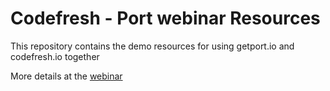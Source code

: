 # Codefresh - Port webinar Resources
This repository contains the demo resources for using getport.io and codefresh.io together

More details at the [webinar](https://www.youtube.com/watch?v=AbqBWNpwMbY)
